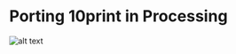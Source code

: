 # Porting 10print in Processing


![alt text](https://github.com/frmurgia/Img/blob/master/line-000002.png)
